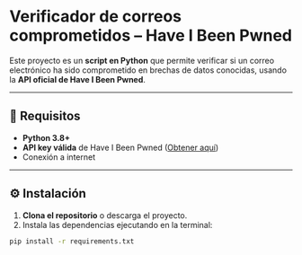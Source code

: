 # Verificador de correos comprometidos – Have I Been Pwned

Este proyecto es un **script en Python** que permite verificar si un correo electrónico ha sido comprometido en brechas de datos conocidas, usando la **API oficial de Have I Been Pwned**.

---

## 🚀 Requisitos

- **Python 3.8+**
- **API key válida** de Have I Been Pwned ([Obtener aquí](https://haveibeenpwned.com/API/Key))
- Conexión a internet

---

## ⚙️ Instalación

1. **Clona el repositorio** o descarga el proyecto.
2. Instala las dependencias ejecutando en la terminal:

```bash
pip install -r requirements.txt
